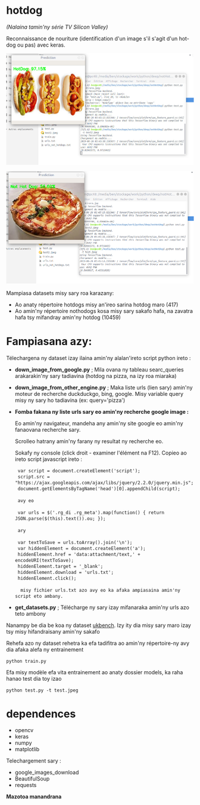 # hotdog
*(Nalaina tamin'ny série TV Silicon Valley)*

Reconnaissance de nouriture (identification d'un image s'il s'agit d'un hot-dog ou pas) avec keras.

![hotdog 97.15%](/capture/hotdog.jpg)

![not hotdog 56.69%](/capture/nothotdog.png)

Mampiasa datasets misy sary roa karazany:
  - Ao anaty répertoire hotdogs misy an'ireo sarina hotdog maro (417)
  - Ao amin'ny répertoire nothodogs kosa misy sary sakafo hafa, na zavatra hafa tsy mifandray amin'ny hotdog (10459)  

# Fampiasana azy:
Télechargena ny dataset izay ilaina amin'ny alalan'ireto script python ireto :
 - **down_image_from_google.py** ; Mila ovana ny tableau searc_queries arakarakin'ny sary tadiavina (hotdog na pizza, na izy roa miaraka)
 - **down_image_from_other_engine.py** ; Maka liste urls (lien sary) amin'ny moteur de recherche duckduckgo, bing, google. Misy variable query misy ny sary ho tadiavina (ex: query='pizza')
 - **Fomba fakana ny liste urls sary eo amin'ny recherche google image :**

     Eo amin'ny navigateur, mandeha any amin'ny site google eo amin'ny fanaovana recherche sary. 

     Scrolleo hatrany amin'ny farany ny resultat ny recherche eo. 

     Sokafy ny console (click droit - examiner l'élément na F12). Copieo ao ireto script javascript ireto :
 
        var script = document.createElement('script');
        script.src = "https://ajax.googleapis.com/ajax/libs/jquery/2.2.0/jquery.min.js";
        document.getElementsByTagName('head')[0].appendChild(script);
                
        avy eo
        
        var urls = $('.rg_di .rg_meta').map(function() { return JSON.parse($(this).text()).ou; });
           
        ary
        
        var textToSave = urls.toArray().join('\n');
        var hiddenElement = document.createElement('a');
        hiddenElement.href = 'data:attachment/text,' + encodeURI(textToSave);
        hiddenElement.target = '_blank';
        hiddenElement.download = 'urls.txt';
        hiddenElement.click();
        
         misy fichier urls.txt azo avy eo ka afaka ampiasaina amin'ny script eto ambany.

 - **get_datasets.py** ; Télécharge ny sary izay mifanaraka amin'ny urls azo teto ambony

Nanampy be dia be koa ny dataset [ukbench](https://archive.org/details/ukbench). Izy ity dia misy sary maro izay tsy misy hifandraisany amin'ny sakafo

Rehefa azo ny dataset rehetra ka efa tadifitra ao amin'ny répertoire-ny avy dia afaka alefa ny entrainement

```
python train.py
```

Efa misy modèle efa vita entrainement ao anaty dossier models, ka raha hanao test dia toy izao

```
python test.py -t test.jpeg
```

# dependences

- opencv
- keras
- numpy
- matplotlib

Telechargement sary :

- google_images_download
- BeautifulSoup
- requests

**Mazotoa manandrana**






